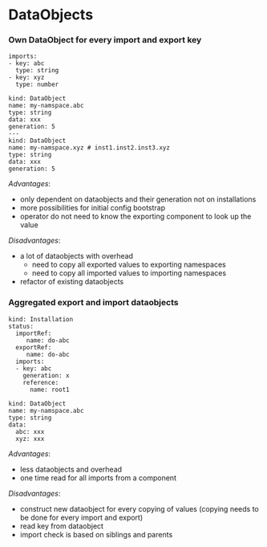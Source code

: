 # DataObjects

### Own DataObject for every import and export key
```
imports:
- key: abc
  type: string
- key: xyz
  type: number
```
```
kind: DataObject
name: my-namspace.abc
type: string
data: xxx
generation: 5
---
kind: DataObject
name: my-namspace.xyz # inst1.inst2.inst3.xyz
type: string
data: xxx
generation: 5
```

*Advantages*:
- only dependent on dataobjects and their generation not on installations
- more possibilities for initial config bootstrap
- operator do not need to know the exporting component to look up the value

*Disadvantages*:
- a lot of dataobjects with overhead
  - need to copy all exported values to exporting namespaces
  - need to copy all imported values to importing namespaces
- refactor of existing dataobjects

### Aggregated export and import dataobjects
```
kind: Installation
status:
  importRef: 
     name: do-abc
  exportRef: 
     name: do-abc
  imports:
  - key: abc
    generation: x
    reference: 
      name: root1
```
```
kind: DataObject
name: my-namspace.abc
type: string
data: 
  abc: xxx
  xyz: xxx
```

*Advantages*:
- less dataobjects and overhead
- one time read for all imports from a component

*Disadvantages*:
- construct new dataobject for every copying of values (copying needs to be done for every import and export)
- read key from dataobject
- import check is based on siblings and parents